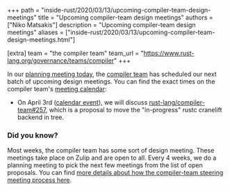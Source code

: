 +++
path = "inside-rust/2020/03/13/upcoming-compiler-team-design-meetings"
title = "Upcoming compiler-team design meetings"
authors = ["Niko Matsakis"]
description = "Upcoming compiler-team design meetings"
aliases = ["inside-rust/2020/03/13/upcoming-compiler-team-design-meetings.html"]

[extra]
team = "the compiler team"
team_url = "https://www.rust-lang.org/governance/teams/compiler"
+++

In our [planning meeting today], the [compiler team] has scheduled our
next batch of upcoming design meetings. You can find the exact times
on the compiler team's [meeting calendar]:

* On April 3rd ([calendar event][ce1]), we will discuss
  [rust-lang/compiler-team#257], which is a proposal to move the
  "in-progress" rustc cranelift backend in tree.

[rust-analyzer]: https://github.com/rust-analyzer/rust-analyzer/
[ce1]: https://calendar.google.com/event?action=TEMPLATE&tmeid=NGxqdmpndjI3N3FsZTM0bnRyNDU2NHNoYjMgNnU1cnJ0Y2U2bHJ0djA3cGZpM2RhbWdqdXNAZw&tmsrc=6u5rrtce6lrtv07pfi3damgjus%40group.calendar.google.com
[rust-lang/compiler-team#257]: https://github.com/rust-lang/compiler-team/issues/257

### Did you know?

Most weeks, the compiler team has some sort of design meeting. These
meetings take place on Zulip and are open to all. Every 4 weeks, we do
a planning meeting to pick the next few meetings from the list of open
proposals. You can find [more details about how the compiler-team
steering meeting process here][details].

[details]: https://rust-lang.github.io/compiler-team/about/steering-meeting/
[meeting calendar]: https://rust-lang.github.io/compiler-team/#meeting-calendar
[planning meeting today]: https://zulip-archive.rust-lang.org/131828tcompiler/40166planningmeeting20200313.html
[compiler team]: https://www.rust-lang.org/governance/teams/compiler

